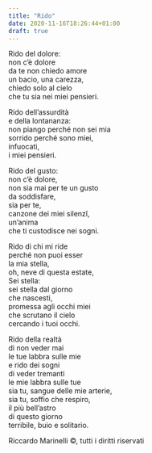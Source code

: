 ```yaml
---
title: "Rido"
date: 2020-11-16T18:26:44+01:00
draft: true
---
```



Rido del dolore:  
non c’è dolore  
da te non chiedo amore  
un bacio, una carezza,  
chiedo solo al cielo  
che tu sia nei miei pensieri.

Rido dell’assurdità  
e della lontananza:  
non piango perché non sei mia  
sorrido perché sono miei,  
infuocati,  
i miei pensieri.

Rido del gusto:  
non c’è dolore,  
non sia mai per te un gusto  
da soddisfare,  
sia per te,  
canzone dei miei silenzî,  
un’anima  
che ti custodisce nei sogni.  

Rido di chi mi ride  
perché non puoi esser  
la mia stella,  
oh, neve di questa estate,  
Sei stella:  
sei stella dal giorno  
che nascesti,  
promessa agli occhi miei  
che scrutano il cielo   
cercando i tuoi occhi.

Rido della realtà  
di non veder mai  
le tue labbra sulle mie  
e rido dei sogni  
di veder tremanti  
le mie labbra sulle tue  
sia tu, sangue delle mie arterie,  
sia tu, soffio che respiro,  
il più bell’astro  
di questo giorno  
terribile, buio e solitario.

Riccardo Marinelli ©, tutti i diritti riservati